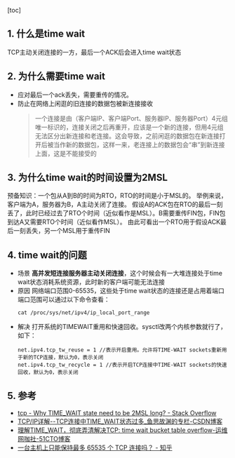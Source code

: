 [toc]


## 1. 什么是time wait
TCP主动关闭连接的一方，最后一个ACK后会进入time wait状态


## 2. 为什么需要time wait
- 应对最后一个ack丢失，需要重传的情况。
- 防止在网络上闲逛的旧连接的数据包被新连接接收
    > 一个连接是由（客户端IP、客户端Port、服务器IP、服务器Port）4元组唯一标识的，连接关闭之后再重开，应该是一个新的连接，但用4元组无法区分出新连接和老连接。这会导致，之前闲逛的数据包在新连接打开后被当作新的数据包，这样一来，老连接上的数据包会“串”到新连接上面，这是不能接受的
## 3. 为什么time wait的时间设置为2MSL
预备知识：一个包从A到B的时间为RTO，RTO的时间是小于MSL的。
举例来说，客户端为A，服务器为B，A主动关闭了连接。
假设A的ACK包在RTO的最后一刻丢了，此时已经过去了RTO个时间（近似看作是MSL）。B需要重传FIN包，FIN包到达A又需要RTO个时间（近似看作MSL）。
由此可看出一个RTO用于假设ACK最后一刻丢失，另一个MSL用于重传FIN



## 4. time wait的问题
- 场景
    **高并发短连接服务器主动关闭连接**，这个时候会有一大堆连接处于time wait状态消耗系统资源，此时新的客户端可能无法连接
- 原因
    网络端口范围0-65535，这些处于time wait状态的连接还是占用着端口
    端口范围可以通过以下命令查看：
    ```
    cat /proc/sys/net/ipv4/ip_local_port_range 
    ```
- 解决
    打开系统的TIMEWAIT重用和快速回收。sysctl改两个内核参数就行了，如下：
    ```
    net.ipv4.tcp_tw_reuse = 1 //表示开启重用。允许将TIME-WAIT sockets重新用于新的TCP连接，默认为0，表示关闭
    net.ipv4.tcp_tw_recycle = 1 //表示开启TCP连接中TIME-WAIT sockets的快速回收，默认为0，表示关闭
    ```

## 5. 参考
- [tcp \- Why TIME\_WAIT state need to be 2MSL long? \- Stack Overflow](https://stackoverflow.com/questions/25338862/why-time-wait-state-need-to-be-2msl-long)
- [TCP/IP详解\-\-TCP连接中TIME\_WAIT状态过多\_鱼思故渊的专栏\-CSDN博客](https://blog.csdn.net/yusiguyuan/article/details/21445883)
- [理解TIME\_WAIT，彻底弄清解决TCP: time wait bucket table overflow\-运维网咖社\-51CTO博客](https://blog.51cto.com/benpaozhe/1767612)
- [ 一台主机上只能保持最多 65535 个 TCP 连接吗？ \- 知乎](https://www.zhihu.com/question/361111920)
